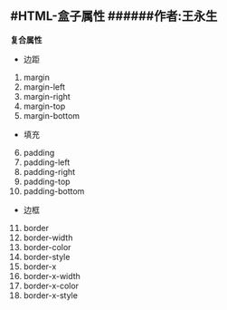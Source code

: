 #HTML-盒子属性
######作者:王永生
---
**复合属性**

* 边距
1. margin
2. margin-left
3. margin-right
4. margin-top
5. margin-bottom
* 填充
6. padding
7. padding-left
8. padding-right
9. padding-top
10. padding-bottom

* 边框
11. border
12. border-width
13. border-color
14. border-style
15. border-x
12. border-x-width
13. border-x-color
14. border-x-style